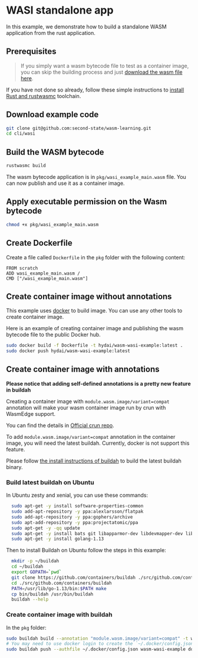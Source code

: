 # WASI standalone app

In this example, we demonstrate how to build a standalone WASM application from the rust application.

## Prerequisites

> If you simply want a wasm bytecode file to test as a container image, you can skip the building process and just [download the wasm file here](https://github.com/second-state/wasm-learning/blob/master/ssvm/wasi/wasi_example_main.wasm).

If you have not done so already, follow these simple instructions to [install Rust and rustwasmc](https://www.secondstate.io/articles/rustwasmc/) toolchain.

## Download example code

```bash
git clone git@github.com:second-state/wasm-learning.git
cd cli/wasi
```

## Build the WASM bytecode

```bash
rustwasmc build
```

The wasm bytecode application is in `pkg/wasi_example_main.wasm` file. You can now publish and use it as a container image.

## Apply executable permission on the Wasm bytecode

```bash
chmod +x pkg/wasi_example_main.wasm
```

## Create Dockerfile

Create a file called `Dockerfile` in the `pkg` folder with the following content:

```
FROM scratch
ADD wasi_example_main.wasm /
CMD ["/wasi_example_main.wasm"]
```

## Create container image without annotations

This example uses [docker](https://github.com/docker/cli) to build image. You can use any other tools to create container image.

Here is an example of creating container image and publishing the wasm bytecode file to the public Docker hub.

```bash
sudo docker build -f Dockerfile -t hydai/wasm-wasi-example:latest .
sudo docker push hydai/wasm-wasi-example:latest
```

## Create container image with annotations

**Please notice that adding self-defined annotations is a pretty new feature in buildah**

Creating a container image with `module.wasm.image/variant=compat` annotation will make your wasm container image run by crun with WasmEdge support.

You can find the details in [Official crun repo](https://github.com/containers/crun/blob/main/docs/wasm-wasi-example.md).

To add `module.wasm.image/variant=compat` annotation in the container image, you will need the latest buildah. Currently, docker is not support this feature.

Please follow [the install instructions of buildah](https://github.com/containers/buildah/blob/main/install.md) to build the latest buildah binary.

### Build latest buildah on Ubuntu

In Ubuntu zesty and xenial, you can use these commands:

```bash
  sudo apt-get -y install software-properties-common
  sudo add-apt-repository -y ppa:alexlarsson/flatpak
  sudo add-apt-repository -y ppa:gophers/archive
  sudo apt-add-repository -y ppa:projectatomic/ppa
  sudo apt-get -y -qq update
  sudo apt-get -y install bats git libapparmor-dev libdevmapper-dev libglib2.0-dev libgpgme11-dev libseccomp-dev libselinux1-dev skopeo-containers go-md2man
  sudo apt-get -y install golang-1.13
```

Then to install Buildah on Ubuntu follow the steps in this example:

```bash
  mkdir -p ~/buildah
  cd ~/buildah
  export GOPATH=`pwd`
  git clone https://github.com/containers/buildah ./src/github.com/containers/buildah
  cd ./src/github.com/containers/buildah
  PATH=/usr/lib/go-1.13/bin:$PATH make
  cp bin/buildah /usr/bin/buildah
  buildah --help
```

### Create container image with buildah

In the `pkg` folder:

```bash
sudo buildah build --annotation "module.wasm.image/variant=compat" -t wasm-wasi-example .
# You may need to use docker login to create the `~/.docker/config.json` for auth.
sudo buildah push --authfile ~/.docker/config.json wasm-wasi-example docker://docker.io/hydai/wasm-wasi-example:with-wasm-annotation
```
